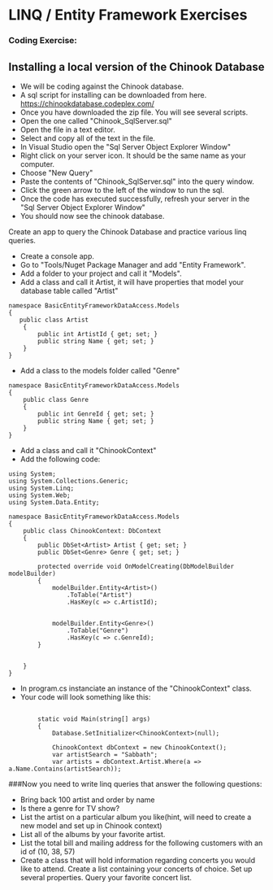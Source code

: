 # LINQ / Entity Framework Exercises

### Coding Exercise:
## Installing a local version of the Chinook Database
* We will be coding against the Chinook database.
* A sql script for installing can be downloaded from here. https://chinookdatabase.codeplex.com/
* Once you have downloaded the zip file. You will see several scripts.
* Open the one called "Chinook_SqlServer.sql"
* Open the file in a text editor. 
* Select and copy all of the text in the file.
* In Visual Studio open the "Sql Server Object Explorer Window"
* Right click on your server icon. It should be the same name as your computer.
* Choose "New Query"
* Paste the contents of "Chinook_SqlServer.sql" into the query window.
* Click the green arrow to the left of the window to run the sql.
* Once the code has executed successfully, refresh your server in the "Sql Server Object Explorer Window"
* You should now see the chinook database. 

Create an app to query the Chinook Database and practice various linq queries. 
* Create a console app.
* Go to "Tools/Nuget Package Manager and add "Entity Framework".
* Add a folder to your project and call it "Models".
* Add a class and call it Artist, it will have properties that model your database table called "Artist"
```
namespace BasicEntityFrameworkDataAccess.Models
{
   public class Artist
    {
        public int ArtistId { get; set; }
        public string Name { get; set; }
    }
}

```
* Add a class to the models folder called "Genre"
```
namespace BasicEntityFrameworkDataAccess.Models
{
    public class Genre
    {
        public int GenreId { get; set; }
        public string Name { get; set; }
    }
}
```

* Add a class and call it "ChinookContext"
* Add the following code:
```
using System;
using System.Collections.Generic;
using System.Linq;
using System.Web;
using System.Data.Entity;

namespace BasicEntityFrameworkDataAccess.Models
{
    public class ChinookContext: DbContext
    {
        public DbSet<Artist> Artist { get; set; }
        public DbSet<Genre> Genre { get; set; }

        protected override void OnModelCreating(DbModelBuilder modelBuilder)
        {
            modelBuilder.Entity<Artist>()
                .ToTable("Artist")
                .HasKey(c => c.ArtistId);


            modelBuilder.Entity<Genre>()
                .ToTable("Genre")
                .HasKey(c => c.GenreId);
        }


    }
}
```
* In program.cs instanciate an instance of the "ChinookContext" class. 
* Your code will look something like this:
```

        static void Main(string[] args)
        {
            Database.SetInitializer<ChinookContext>(null);

            ChinookContext dbContext = new ChinookContext();
            var artistSearch = "Sabbath";
            var artists = dbContext.Artist.Where(a => a.Name.Contains(artistSearch));
```
###Now you need to write linq queries that answer the following questions:
 * Bring back 100 artist and order by name
 * Is there a genre for TV show?
 * List the artist on a particular album you like(hint, will need to create a new model and set up in Chinook context)
 * List all of the albums by your favorite artist.
 * List the total bill and mailing address for the following customers with an id of (10, 38, 57)
 * Create a class that will hold information regarding concerts you would like to attend. Create a list containing
    your concerts of choice. Set up several properties. Query your favorite concert list.
